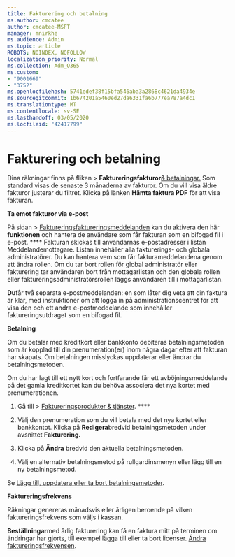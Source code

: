 ```yaml
---
title: Fakturering och betalning
ms.author: cmcatee
author: cmcatee-MSFT
manager: mnirkhe
ms.audience: Admin
ms.topic: article
ROBOTS: NOINDEX, NOFOLLOW
localization_priority: Normal
ms.collection: Adm_O365
ms.custom:
- "9001669"
- "3752"
ms.openlocfilehash: 5741edef38f15bfa546aba3a2868c4621da4934e
ms.sourcegitcommit: 1b674201a5460ed27da6331fa6b777ea787a4dc1
ms.translationtype: MT
ms.contentlocale: sv-SE
ms.lasthandoff: 03/05/2020
ms.locfileid: "42417799"
---
```

# <a name="billing-and-payment"></a>Fakturering och betalning

Dina räkningar finns på fliken >  **Faktureringsfakturor**[& betalningar.](https://go.microsoft.com/fwlink/p/?linkid=848039)  Som standard visas de senaste 3 månaderna av fakturor.  Om du vill visa äldre fakturor justerar du filtret.  Klicka på länken **Hämta faktura PDF** för att visa fakturan.

**Ta emot fakturor via e-post**

På sidan > [Faktureringsfaktureringsmeddelanden](https://go.microsoft.com/fwlink/p/?linkid=853212) kan du aktivera den här **funktionen** och hantera de användare som får fakturan som en bifogad fil i e-post. **** Fakturan skickas till användarnas e-postadresser i listan Meddelandemottagare. Listan innehåller alla fakturerings- och globala administratörer.  Du kan hantera vem som får fakturameddelandena genom att ändra rollen.  Om du tar bort rollen för global administratör eller fakturering tar användaren bort från mottagarlistan och den globala rollen eller faktureringsadministratörsrollen läggs användaren till i mottagarlistan.

**Du**får två separata e-postmeddelanden: en som låter dig veta att din faktura är klar, med instruktioner om att logga in på administrationscentret för att visa den och ett andra e-postmeddelande som innehåller faktureringsutdraget som en bifogad fil.

**Betalning**

Om du betalar med kreditkort eller bankkonto debiteras betalningsmetoden som är kopplad till din prenumeration(er) inom några dagar efter att fakturan har skapats.  Om betalningen misslyckas uppdaterar eller ändrar du betalningsmetoden. 

Om du har lagt till ett nytt kort och fortfarande får ett avböjningsmeddelande på det gamla kreditkortet kan du behöva associera det nya kortet med prenumerationen.

1. Gå till > [Faktureringsprodukter & tjänster](https://go.microsoft.com/fwlink/p/?linkid=842054). ****

2. Välj den prenumeration som du vill betala med det nya kortet eller bankkontot. Klicka på **Redigera**bredvid betalningsmetoden under avsnittet **Fakturering.**

3. Klicka på **Ändra** bredvid den aktuella betalningsmetoden.

4. Välj en alternativ betalningsmetod på rullgardinsmenyn eller lägg till en ny betalningsmetod.

Se [Lägg till, uppdatera eller ta bort betalningsmetoder](https://go.microsoft.com/fwlink/?linkid=2118133).

**Faktureringsfrekvens**

Räkningar genereras månadsvis eller årligen beroende på vilken faktureringsfrekvens som väljs i kassan.  

**Beställningar**med årlig fakturering kan få en faktura mitt på terminen om ändringar har gjorts, till exempel lägga till eller ta bort licenser.  [Ändra faktureringsfrekvensen](https://go.microsoft.com/fwlink/?linkid=2119148).
